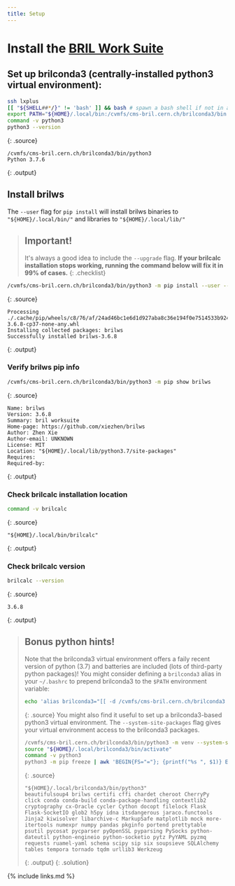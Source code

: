 ```yaml
---
title: Setup
---
```



# Install the [BRIL Work Suite](https://cmslumi.web.cern.ch/#prerequisite)


## Set up brilconda3 (centrally-installed python3 virtual environment):
```bash
ssh lxplus
[[ "${SHELL##*/}" != 'bash' ]] && bash # spawn a bash shell if not in a bash shell
export PATH="${HOME}/.local/bin:/cvmfs/cms-bril.cern.ch/brilconda3/bin:${PATH}" # prepend prerequisites to $PATH
command -v python3
python3 --version
```
{: .source}
```
/cvmfs/cms-bril.cern.ch/brilconda3/bin/python3
Python 3.7.6
```
{: .output}

## Install brilws
The `--user` flag for `pip install` will install brilws binaries to `"${HOME}/.local/bin/"` and libraries to `"${HOME}/.local/lib/"`
> ## Important!
> It's always a good idea to include the `--upgrade` flag.
> **If your brilcalc installation stops working, running the command below will fix it in 99% of cases.**
{: .checklist}
```bash
/cvmfs/cms-bril.cern.ch/brilconda3/bin/python3 -m pip install --user --upgrade brilws
```
{: .source}
```
Processing ./.cache/pip/wheels/c8/76/af/24ad46bc1e6d1d927aba8c36e194f0e7514533b92455d29394/brilws-3.6.8-cp37-none-any.whl
Installing collected packages: brilws
Successfully installed brilws-3.6.8
```
{: .output}

### Verify brilws pip info
```bash
/cvmfs/cms-bril.cern.ch/brilconda3/bin/python3 -m pip show brilws
```
{: .source}
```
Name: brilws
Version: 3.6.8
Summary: bril worksuite
Home-page: https://github.com/xiezhen/brilws
Author: Zhen Xie
Author-email: UNKNOWN
License: MIT
Location: "${HOME}/.local/lib/python3.7/site-packages"
Requires:
Required-by:
```
{: .output}

### Check brilcalc installation location
```bash
command -v brilcalc
```
{: .source}
```
"${HOME}/.local/bin/brilcalc"
```
{: .output}

### Check brilcalc version
```bash
brilcalc --version
```
{: .source}
```
3.6.8
```
{: .output}

> ## Bonus python hints!
> Note that the brilconda3 virtual environment offers a faily recent version of python (3.7) and batteries are included (lots of third-party python packages)!
> You might consider defining a `brilconda3` alias in your `~/.bashrc` to prepend brilconda3 to the `$PATH` environment variable:
> ```bash
> echo 'alias brilconda3="[[ -d /cvmfs/cms-bril.cern.ch/brilconda3 ]] && export PATH=/cvmfs/cms-bril.cern.ch/brilconda3/bin:${PATH}"' >> "${HOME}/.bashrc"
> ```
> {: .source}
> You might also find it useful to set up a brilconda3-based python3 virtual environment. The `--system-site-packages` flag gives your virtual environment access to the brilconda3 packages.
> ```bash
> /cvmfs/cms-bril.cern.ch/brilconda3/bin/python3 -m venv --system-site-packages "${HOME}/.local/brilconda3"
> source "${HOME}/.local/brilconda3/bin/activate"
> command -v python3
> python3 -m pip freeze | awk 'BEGIN{FS="="}; {printf("%s ", $1)} END{print}'
> ```
> {: .source}
> ```
> "${HOME}/.local/brilconda3/bin/python3"
> beautifulsoup4 brilws certifi cffi chardet cheroot CherryPy click conda conda-build conda-package-handling contextlib2 cryptography cx-Oracle cycler Cython docopt filelock Flask Flask-SocketIO glob2 h5py idna itsdangerous jaraco.functools Jinja2 kiwisolver libarchive-c MarkupSafe matplotlib mock more-itertools numexpr numpy pandas pkginfo portend prettytable psutil pycosat pycparser pyOpenSSL pyparsing PySocks python-dateutil python-engineio python-socketio pytz PyYAML pyzmq requests ruamel-yaml schema scipy sip six soupsieve SQLAlchemy tables tempora tornado tqdm urllib3 Werkzeug
> ```
> {: .output}
{: .solution}

{% include links.md %}
